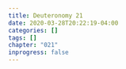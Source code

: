 ```yaml
---
title: Deuteronomy 21
date: 2020-03-28T20:22:19-04:00
categories: []
tags: []
chapter: "021"
inprogress: false
---
```


